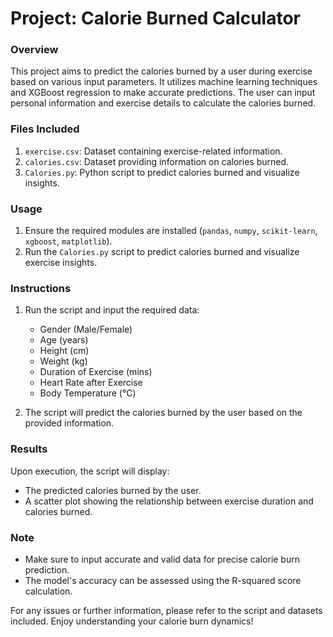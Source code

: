  # Project: Calorie Burned Calculator

### Overview
This project aims to predict the calories burned by a user during exercise based on various input parameters. It utilizes machine learning techniques and XGBoost regression to make accurate predictions. The user can input personal information and exercise details to calculate the calories burned.

### Files Included
1. `exercise.csv`: Dataset containing exercise-related information.
2. `calories.csv`: Dataset providing information on calories burned.
3. `Calories.py`: Python script to predict calories burned and visualize insights.

### Usage
1. Ensure the required modules are installed (`pandas`, `numpy`, `scikit-learn`, `xgboost`, `matplotlib`).
2. Run the `Calories.py` script to predict calories burned and visualize exercise insights.

### Instructions
1. Run the script and input the required data:
   - Gender (Male/Female)
   - Age (years)
   - Height (cm)
   - Weight (kg)
   - Duration of Exercise (mins)
   - Heart Rate after Exercise
   - Body Temperature (°C)

2. The script will predict the calories burned by the user based on the provided information.

### Results
Upon execution, the script will display:
- The predicted calories burned by the user.
- A scatter plot showing the relationship between exercise duration and calories burned.

### Note
- Make sure to input accurate and valid data for precise calorie burn prediction.
- The model's accuracy can be assessed using the R-squared score calculation.

For any issues or further information, please refer to the script and datasets included. Enjoy understanding your calorie burn dynamics!  
